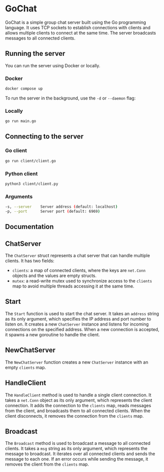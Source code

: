 # GoChat

GoChat is a simple group chat server built using the Go programming language. It uses TCP sockets to establish connections with clients and allows multiple clients to connect at the same time. The server broadcasts messages to all connected clients.

## Running the server

You can run the server using Docker or locally.

### Docker

```bash
docker compose up
```
To run the server in the background, use the `-d` or `--daemon` flag:

### Locally

```bash
go run main.go
```

## Connecting to the server

### Go client
    
```bash
go run client/client.go
```

### Python client

```bash
python3 client/client.py
```

### Arguments

```bash
-s, --server    Server address (default: localhost)
-p, --port      Server port (default: 6969)
```

## Documentation

## ChatServer

The `ChatServer` struct represents a chat server that can handle multiple clients. It has two fields:

- `clients`: a map of connected clients, where the keys are `net.Conn` objects and the values are empty structs.
- `mutex`: a read-write mutex used to synchronize access to the `clients` map to avoid multiple threads accessing it at the same time.

## Start

The `Start` function is used to start the chat server. It takes an `address` string as its only argument, which specifies the IP address and port number to listen on. It creates a new `ChatServer` instance and listens for incoming connections on the specified address. When a new connection is accepted, it spawns a new goroutine to handle the client.

## NewChatServer

The `NewChatServer` function creates a new `ChatServer` instance with an empty `clients` map.

## HandleClient

The `HandleClient` method is used to handle a single client connection. It takes a `net.Conn` object as its only argument, which represents the client connection. It adds the connection to the `clients` map, reads messages from the client, and broadcasts them to all connected clients. When the client disconnects, it removes the connection from the `clients` map.

## Broadcast

The `Broadcast` method is used to broadcast a message to all connected clients. It takes a `msg` string as its only argument, which represents the message to broadcast. It iterates over all connected clients and sends the message to each one. If an error occurs while sending the message, it removes the client from the `clients` map.
